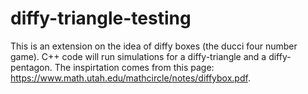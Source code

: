 # diffy-triangle-testing

This is an extension on the idea of diffy boxes (the ducci four number game). C++ code will run simulations for a diffy-triangle and a diffy-pentagon. The inspirtation comes from this page: https://www.math.utah.edu/mathcircle/notes/diffybox.pdf.
